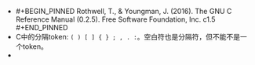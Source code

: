 - #+BEGIN_PINNED
  Rothwell, T., & Youngman, J. (2016). The GNU C Reference Manual (0.2.5). Free Software Foundation, Inc. c1.5
  #+END_PINNED
- C中的分隔token: `( ) [ ] { } ; , . :`。空白符也是分隔符，但不能不是一个token。
-